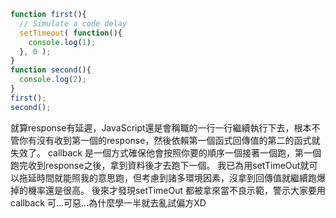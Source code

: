 ```js
function first(){
  // Simulate a code delay
  setTimeout( function(){
    console.log(1);
  }, 0 );
}
function second(){
  console.log(2);
}
first();
second();
```
就算response有延遲，JavaScript還是會稱職的一行一行繼續執行下去，根本不管你有沒有收到第一個的response，然後依賴第一個函式回傳值的第二的函式就失效了。
callback 是一個方式確保他會按照你要的順序一個接著一個跑，第一個跑完收到response之後，拿到資料後才去跑下一個。
我已為用setTimeOut就可以拖延時間就能照我的意思跑，但考慮到諸多環境因素，沒拿到回傳值就繼續跑爆掉的機率還是很高。
後來才發現setTimeOut 都被拿來當不良示範，警示大家要用callback 可...可惡...為什麼學一半就去亂試偏方XD 
